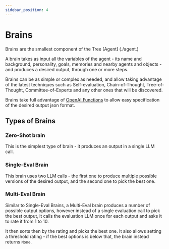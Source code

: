 ```yaml
---
sidebar_position: 4
---
```


# Brains

Brains are the smallest component of the Tree [Agent] (./agent.)

A brain takes as input all the variables of the agent - its name and background, personality, goals, memories and nearby agents and objects - and produces a desired output, through one or more steps.

Brains can be as simple or complex as needed, and allow taking advantage of the latest techniques such as Self-evaluation, Chain-of-Thought, Tree-of-Thought, Committee-of-Experts and any other ones that will be discovered.

Brains take full advantage of [OpenAI Functions](https://openai.com/blog/function-calling-and-other-api-updates) to allow easy specification of the desired output json format.

## Types of Brains 

### Zero-Shot brain

This is the simplest type of brain - it produces an output in a single LLM call.

### Single-Eval Brain

This brain uses two LLM calls - the first one to produce multiple possible versions of the desired output, and the second one to pick the best one.

### Multi-Eval Brain

Similar to Single-Eval Brains, a Multi-Eval brain produces a number of possible output options, however instead of a single evaluation call to pick the best output, it calls the evaluation LLM once for each output and asks it to rate it from 1 to 10.

It then sorts then by the rating and picks the best one. It also allows setting a threshold rating - if the best options is below that, the brain instead returns `None`.